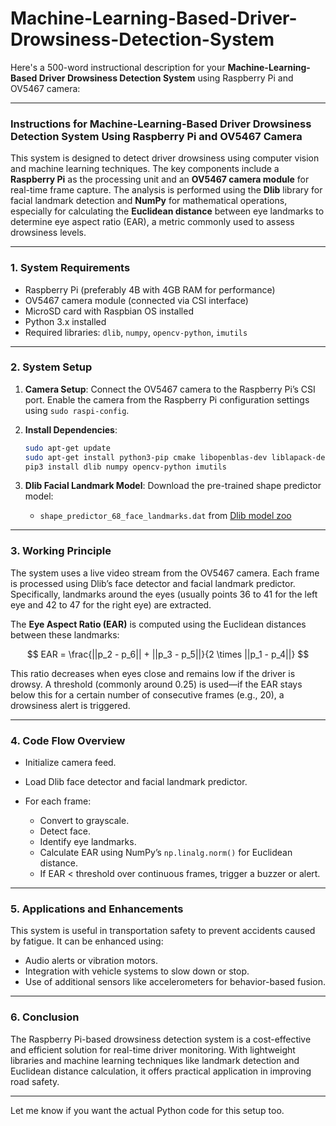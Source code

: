 # Machine-Learning-Based-Driver-Drowsiness-Detection-System
Here's a 500-word instructional description for your **Machine-Learning-Based Driver Drowsiness Detection System** using Raspberry Pi and OV5467 camera:

---

### Instructions for Machine-Learning-Based Driver Drowsiness Detection System Using Raspberry Pi and OV5467 Camera

This system is designed to detect driver drowsiness using computer vision and machine learning techniques. The key components include a **Raspberry Pi** as the processing unit and an **OV5467 camera module** for real-time frame capture. The analysis is performed using the **Dlib** library for facial landmark detection and **NumPy** for mathematical operations, especially for calculating the **Euclidean distance** between eye landmarks to determine eye aspect ratio (EAR), a metric commonly used to assess drowsiness levels.

---

### 1. **System Requirements**

* Raspberry Pi (preferably 4B with 4GB RAM for performance)
* OV5467 camera module (connected via CSI interface)
* MicroSD card with Raspbian OS installed
* Python 3.x installed
* Required libraries: `dlib`, `numpy`, `opencv-python`, `imutils`

---

### 2. **System Setup**

1. **Camera Setup**: Connect the OV5467 camera to the Raspberry Pi’s CSI port. Enable the camera from the Raspberry Pi configuration settings using `sudo raspi-config`.

2. **Install Dependencies**:

   ```bash
   sudo apt-get update
   sudo apt-get install python3-pip cmake libopenblas-dev liblapack-dev libx11-dev
   pip3 install dlib numpy opencv-python imutils
   ```

3. **Dlib Facial Landmark Model**: Download the pre-trained shape predictor model:

   * `shape_predictor_68_face_landmarks.dat` from [Dlib model zoo](http://dlib.net/files/shape_predictor_68_face_landmarks.dat.bz2)

---

### 3. **Working Principle**

The system uses a live video stream from the OV5467 camera. Each frame is processed using Dlib’s face detector and facial landmark predictor. Specifically, landmarks around the eyes (usually points 36 to 41 for the left eye and 42 to 47 for the right eye) are extracted.

The **Eye Aspect Ratio (EAR)** is computed using the Euclidean distances between these landmarks:

$$
EAR = \frac{||p_2 - p_6|| + ||p_3 - p_5||}{2 \times ||p_1 - p_4||}
$$

This ratio decreases when eyes close and remains low if the driver is drowsy. A threshold (commonly around 0.25) is used—if the EAR stays below this for a certain number of consecutive frames (e.g., 20), a drowsiness alert is triggered.

---

### 4. **Code Flow Overview**

* Initialize camera feed.
* Load Dlib face detector and facial landmark predictor.
* For each frame:

  * Convert to grayscale.
  * Detect face.
  * Identify eye landmarks.
  * Calculate EAR using NumPy’s `np.linalg.norm()` for Euclidean distance.
  * If EAR < threshold over continuous frames, trigger a buzzer or alert.

---

### 5. **Applications and Enhancements**

This system is useful in transportation safety to prevent accidents caused by fatigue. It can be enhanced using:

* Audio alerts or vibration motors.
* Integration with vehicle systems to slow down or stop.
* Use of additional sensors like accelerometers for behavior-based fusion.

---

### 6. **Conclusion**

The Raspberry Pi-based drowsiness detection system is a cost-effective and efficient solution for real-time driver monitoring. With lightweight libraries and machine learning techniques like landmark detection and Euclidean distance calculation, it offers practical application in improving road safety.

---

Let me know if you want the actual Python code for this setup too.
